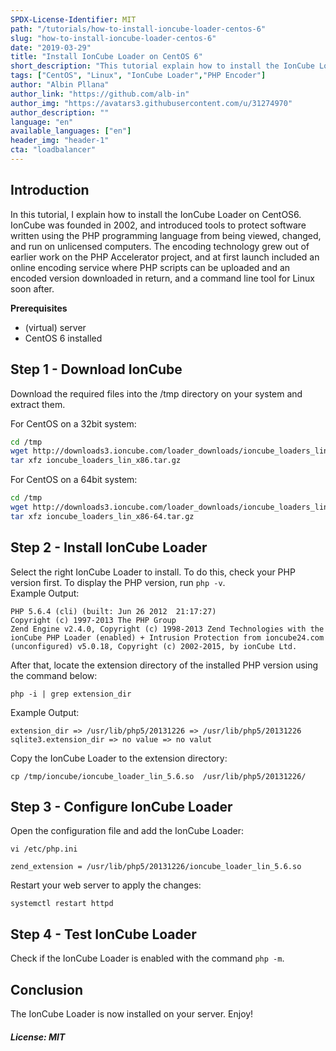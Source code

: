 ```yaml
---
SPDX-License-Identifier: MIT
path: "/tutorials/how-to-install-ioncube-loader-centos-6"
slug: "how-to-install-ioncube-loader-centos-6"
date: "2019-03-29"
title: "Install IonCube Loader on CentOS 6"
short_description: "This tutorial explain how to install the IonCube Loader on CentOS 6"
tags: ["CentOS", "Linux", "IonCube Loader","PHP Encoder"]
author: "Albin Pllana"
author_link: "https://github.com/alb-in"
author_img: "https://avatars3.githubusercontent.com/u/31274970"
author_description: ""
language: "en"
available_languages: ["en"]
header_img: "header-1"
cta: "loadbalancer"
---
```


## Introduction
In this tutorial, I explain how to install the IonCube Loader on CentOS6.
IonCube was founded in 2002, and introduced tools to protect software written using the PHP programming language from being viewed, changed, and run on unlicensed computers. The encoding technology grew out of earlier work on the PHP Accelerator project, and at first launch included an online encoding service where PHP scripts can be uploaded and an encoded version downloaded in return, and a command line tool for Linux soon after.

**Prerequisites**
- (virtual) server
- CentOS 6 installed

## Step 1 - Download IonCube

Download the required files into the /tmp directory on your system and extract them.

For CentOS on a 32bit system:

```bash
cd /tmp
wget http://downloads3.ioncube.com/loader_downloads/ioncube_loaders_lin_x86.tar.gz
tar xfz ioncube_loaders_lin_x86.tar.gz
```

For CentOS on a 64bit system:

```bash
cd /tmp
wget http://downloads3.ioncube.com/loader_downloads/ioncube_loaders_lin_x86-64.tar.gz
tar xfz ioncube_loaders_lin_x86-64.tar.gz
```

## Step 2 - Install IonCube Loader

Select the right IonCube Loader to install. To do this, check your PHP version first. To display the PHP version, run `php -v`.  
Example Output:

```
PHP 5.6.4 (cli) (built: Jun 26 2012  21:17:27)
Copyright (c) 1997-2013 The PHP Group
Zend Engine v2.4.0, Copyright (c) 1998-2013 Zend Technologies with the ionCube PHP Loader (enabled) + Intrusion Protection from ioncube24.com (unconfigured) v5.0.18, Copyright (c) 2002-2015, by ionCube Ltd.
```

After that, locate the extension directory of the installed PHP version using the command below:

`php -i | grep extension_dir`

Example Output:
```
extension_dir => /usr/lib/php5/20131226 => /usr/lib/php5/20131226
sqlite3.extension_dir => no value => no valut
```

Copy the IonCube Loader to the extension directory:

`cp /tmp/ioncube/ioncube_loader_lin_5.6.so  /usr/lib/php5/20131226/`

## Step 3 - Configure IonCube Loader

Open the configuration file and add the IonCube Loader:

`vi /etc/php.ini`

`zend_extension = /usr/lib/php5/20131226/ioncube_loader_lin_5.6.so`

Restart your web server to apply the changes:

`systemctl restart httpd`

## Step 4 - Test IonCube Loader

Check if the IonCube Loader is enabled with the command `php -m`.

## Conclusion

The IonCube Loader is now installed on your server.
Enjoy!

##### License: MIT

<!---

Contributors's Certificate of Origin

By making a contribution to this project, I certify that:

(a) The contribution was created in whole or in part by me and I have
    the right to submit it under the license indicated in the file; or

(b) The contribution is based upon previous work that, to the best of my
    knowledge, is covered under an appropriate license and I have the
    right under that license to submit that work with modifications,
    whether created in whole or in part by me, under the same license
    (unless I am permitted to submit under a different license), as
    indicated in the file; or

(c) The contribution was provided directly to me by some other person
    who certified (a), (b) or (c) and I have not modified it.

(d) I understand and agree that this project and the contribution are
    public and that a record of the contribution (including all personal
    information I submit with it, including my sign-off) is maintained
    indefinitely and may be redistributed consistent with this project
    or the license(s) involved.

Signed-off-by: Albin Pllana albinnpllanaa@gmail.com

-->
